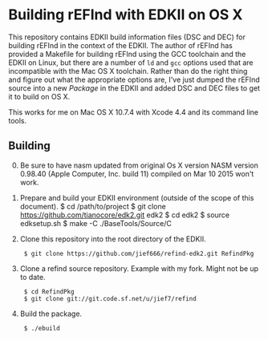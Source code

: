 # Building rEFInd with EDKII on OS X

This repository contains EDKII build information files (DSC and DEC) for building rEFInd in the context of the EDKII. The author of rEFInd has provided a Makefile for building rEFInd using the GCC toolchain and the EDKII on Linux, but there are a number of `ld` and `gcc` options used that are incompatible with the Mac OS X toolchain. Rather than do the right thing and figure out what the appropriate options are, I've just dumped the rEFInd source into a new *Package* in the EDKII and added DSC and DEC files to get it to build on OS X.

This works for me on Mac OS X 10.7.4 with Xcode 4.4 and its command line tools.

## Building

0. Be sure to have nasm updated from original Os X version
	NASM version 0.98.40 (Apple Computer, Inc. build 11) compiled on Mar 10 2015 won't work.
	
	
1. Prepare and build your EDKII environment (outside of the scope of this document).
        $ cd /path/to/project
        $ git clone https://github.com/tianocore/edk2.git edk2
        $ cd edk2
        $ source edksetup.sh
        $ make -C ./BaseTools/Source/C


2. Clone this repository into the root directory of the EDKII.

        $ git clone https://github.com/jief666/refind-edk2.git RefindPkg


3. Clone a refind source repository. Example with my fork. Might not be up to date.

        $ cd RefindPkg
        $ git clone git://git.code.sf.net/u/jief7/refind

        
4. Build the package.

        $ ./ebuild
